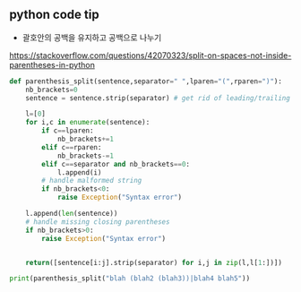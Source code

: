 ## python code tip

- 괄호안의 공백을 유지하고 공백으로 나누기

https://stackoverflow.com/questions/42070323/split-on-spaces-not-inside-parentheses-in-python


```python
def parenthesis_split(sentence,separator=" ",lparen="(",rparen=")"):
    nb_brackets=0
    sentence = sentence.strip(separator) # get rid of leading/trailing seps

    l=[0]
    for i,c in enumerate(sentence):
        if c==lparen:
            nb_brackets+=1
        elif c==rparen:
            nb_brackets-=1
        elif c==separator and nb_brackets==0:
            l.append(i)
        # handle malformed string
        if nb_brackets<0:
            raise Exception("Syntax error")

    l.append(len(sentence))
    # handle missing closing parentheses
    if nb_brackets>0:
        raise Exception("Syntax error")


    return([sentence[i:j].strip(separator) for i,j in zip(l,l[1:])])

print(parenthesis_split("blah (blah2 (blah3))|blah4 blah5"))
```

